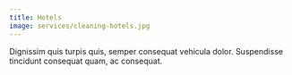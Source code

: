 ```yaml
---
title: Hotels
image: services/cleaning-hotels.jpg
---
```


Dignissim quis turpis quis, semper consequat vehicula dolor. Suspendisse tincidunt consequat quam, ac consequat.